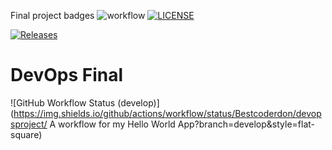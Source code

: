 Final project badges
![workflow](https://github.com/Bestcoderdon/devopsproject/actions/workflows/main.yml/badge.svg)
[![LICENSE](https://img.shields.io/github/license/Bestcoderdon/devopsproject.svg?style=flat-square)](https://github.com/Bestcoderdon/devopsproject/blob/master/LICENSE)

[![Releases](https://img.shields.io/github/release/Bestcoderdon/devopsproject/all.svg?style=flat-square)](https://github.com/Bestcoderdon/devopsproject/releases)

# DevOps Final
![GitHub Workflow Status (develop)](https://img.shields.io/github/actions/workflow/status/Bestcoderdon/devopsproject/ A workflow for my Hello World App?branch=develop&style=flat-square)